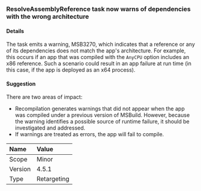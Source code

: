 ### ResolveAssemblyReference task now warns of dependencies with the wrong architecture

#### Details

The task emits a warning, MSB3270, which indicates that a reference or any of its dependencies does not match the app's architecture. For example, this occurs if an app that was compiled with the `AnyCPU` option includes an x86 reference. Such a scenario could result in an app failure at run time (in this case, if the app is deployed as an x64 process).

#### Suggestion

There are two areas of impact:

- Recompilation generates warnings that did not appear when the app was compiled under a previous version of MSBuild. However, because the warning identifies a possible source of runtime failure, it should be investigated and addressed.
- If warnings are treated as errors, the app will fail to compile.

| Name    | Value       |
|:--------|:------------|
| Scope   | Minor       |
| Version | 4.5.1       |
| Type    | Retargeting |
